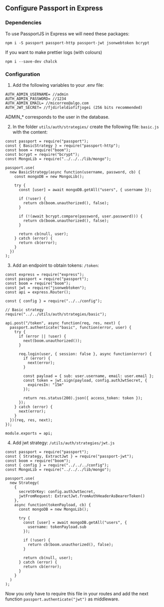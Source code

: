 ## Configure Passport in Express

### Dependencies

To use PassportJS in Express we will need these packages:

~~~
npm i -S passport passport-http passport-jwt jsonwebtoken bcrypt
~~~

If you want to make prettier logs (with colours)
~~~
npm i --save-dev chalck
~~~

### Configuration

1. Add the following variables to your .env file:

~~~
AUTH_ADMIN_USERNAME= //admin
AUTH_ADMIN_PASSWORD= //1234
AUTH_ADMIN_EMAIL= //micorreo@algo.com
AUTH_JWT_SECRET= //fjdirleldiofifjogei (256 bits recommended)
~~~

ADMIN_* corresponds to the user in the database.

2. In the folder `utils/auth/strategies/` create the following file: `basic.js` with the content:

~~~
const passport = require("passport");
const { BasicStrategy } = require("passport-http");
const boom = require("boom");
const bcrypt = require("bcrypt");
const MongoLib = require("../../../lib/mongo");

passport.use(
  new BasicStrategy(async function(username, password, cb) {
    const mongoDB = new MongoLib();

    try {
      const [user] = await mongoDB.getAll("users", { username });

      if (!user) {
        return cb(boom.unauthorized(), false);
      }

      if (!(await bcrypt.compare(password, user.password))) {
        return cb(boom.unauthorized(), false);
      }

      return cb(null, user);
    } catch (error) {
      return cb(error);
    }
  })
);
~~~

3. Add an endpoint to obtain tokens: `/token`:

~~~
const express = require("express");
const passport = require("passport");
const boom = require("boom");
const jwt = require("jsonwebtoken");
const api = express.Router();

const { config } = require("../../config");

// Basic strategy
require("../../utils/auth/strategies/basic");

api.post("/token", async function(req, res, next) {
  passport.authenticate("basic", function(error, user) {
    try {
      if (error || !user) {
        next(boom.unauthorized());
      }

      req.login(user, { session: false }, async function(error) {
        if (error) {
          next(error);
        }

        const payload = { sub: user.username, email: user.email };
        const token = jwt.sign(payload, config.authJwtSecret, {
          expiresIn: "15m"
        });

        return res.status(200).json({ access_token: token });
      });
    } catch (error) {
      next(error);
    }
  })(req, res, next);
});

module.exports = api;
~~~

4. Add jwt strategy: `/utils/auth/strategies/jwt.js`

~~~
const passport = require("passport");
const { Strategy, ExtractJwt } = require("passport-jwt");
const boom = require("boom");
const { config } = require("../../../config");
const MongoLib = require("../../../lib/mongo");

passport.use(
  new Strategy(
    {
      secretOrKey: config.authJwtSecret,
      jwtFromRequest: ExtractJwt.fromAuthHeaderAsBearerToken()
    },
    async function(tokenPayload, cb) {
      const mongoDB = new MongoLib();

      try {
        const [user] = await mongoDB.getAll("users", {
          username: tokenPayload.sub
        });

        if (!user) {
          return cb(boom.unauthorized(), false);
        }

        return cb(null, user);
      } catch (error) {
        return cb(error);
      }
    }
  )
);
~~~

Now you only have to require this file in your routes and add the next function `passport.authenticate("jwt")` as middleware.
